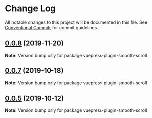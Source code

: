 # Change Log

All notable changes to this project will be documented in this file.
See [Conventional Commits](https://conventionalcommits.org) for commit guidelines.

## [0.0.8](https://github.com/vuepress/vuepress-community/compare/vuepress-plugin-smooth-scroll@0.0.7...vuepress-plugin-smooth-scroll@0.0.8) (2019-11-20)

**Note:** Version bump only for package vuepress-plugin-smooth-scroll

## [0.0.7](https://github.com/vuepress/vuepress-community/compare/vuepress-plugin-smooth-scroll@0.0.5...vuepress-plugin-smooth-scroll@0.0.7) (2019-10-18)

**Note:** Version bump only for package vuepress-plugin-smooth-scroll

## [0.0.5](https://github.com/vuepress/vuepress-community/compare/vuepress-plugin-smooth-scroll@0.0.4...vuepress-plugin-smooth-scroll@0.0.5) (2019-10-12)

**Note:** Version bump only for package vuepress-plugin-smooth-scroll
